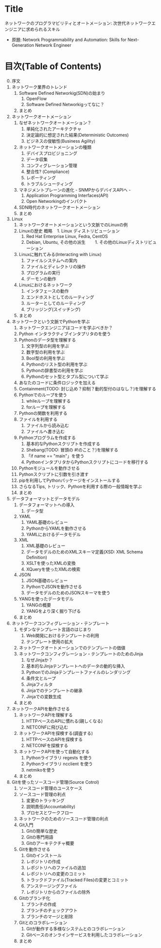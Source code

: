 # Title
ネットワークのプログラマビリティとオートメーション: 次世代ネットワークエンジニアに求められるスキル

- 原題: Network Programmability and Automation: Skills for Next-Generation Network Engineer



# 目次(Table of Contents)
0. 序文
1. ネットワーク業界のトレンド
   1. Software Defined Networkig(SDN)の始まり
      1. OpenFlow
      1. Software Defined Networkigってなに？
   1. まとめ
1. ネットワークオートメーション
   1. なぜネットワークオートメーション？
      1. 単純化されたアーキテクチャ
      1. 決定論的に想定された結果(Deterministic Outcomes)
      1. ビジネスの俊敏性(Business Agility)
    1. ネットワークオートメーションの種類
       1. デバイスプロビジョニング
       1. データ収集
       1. コンフィグレーション管理
       1. 整合性? (Compliance)
       1. レポーティング
       1. トラブルシューティング
    1. マネジメントプレーンの進化 - SNMPからデバイスAPIへ -
       1. Application Programming Interfaces(API)
       1. Open Networkingのインパクト
    1. SDN時代のネットワークオートメーション
    1. まとめ
1. Linux
    1. ネットワークオートメーションという文脈でのLinuxの例
    1. Linuxの歴史 概略
    1. Linux ディストリビューション
        1. Red Hat Enterprise Linux, Fedra, CentOS
        1. Debian, Ubuntu, その他の派生
        1. その他のLinuxディストリビューション
    1. Linuxに触れてみる(Interacting with Linux)
        1. ファイルシステムへの案内
        1. ファイルとディレクトリの操作
        1. プログラムの実行
        1. デーモンの動作
    1. Linuxにおけるネットワーク
        1. インタフェースの動作
        1. エンドホストとしてのルーティング
        1. ルーターとしてのルーティング
        1. ブリッジング(スイッチング)
    1. まとめ
1. ネットワークという文脈でPythonを学ぶ
    1. ネットワークエンジニアはコードを学ぶべきか？
    1. Python インタラクティブインタプリタのを使う
    1. Pythonのデータ型を理解する
        1. 文字列型の利用を学ぶ
        1. 数字型の利用を学ぶ
        1. Bool型の利用を学ぶ 
        1. Pythonのリスト型の利用を学ぶ
        1. Pythonの辞書型の利用を学ぶ
        1. Pythonのセット型とタプル型について学ぶ
    1. あなたのコードに条件ロジックを加える
    1. Containment(TODO: 封じ込め？抑制？動的型付のはなし？)を理解する
    1. Pythonでのループを使う
        1. whileループを理解する
        1. forループを理解する
    1. Pythonの関数を利用する
    1. ファイルを利用する
        1. ファイルから読み込む
        1. ファイルへ書き込む
    1. Pythonプログラムを作成する
        1. 基本的なPythonスクリプトを作成する
        1. Shebang(TODO: 冒頭の #!のこと？)を理解する
        1. 「if name == "main"」を使う
        1. PythonインタプリタからPythonスクリプトにコードを移行する
    1. Pythonモジュールを動作させる
    1. Pythonスクリプトに引数を引き渡す
    1. pipを利用してPythonパッケージをインストールする
    1. さらなるTips, トリック、Pythonを利用する際の一般情報を学ぶ
    1. まとめ
1. データフォーマットとデータモデル
    1. データフォーマットへの導入
        1. データ型
    1. YAML
        1. YAML基礎のレビュー
        1. PythonからYAMLを動作させる
        1. YAMLにおけるデータモデル
    1. XML
        1. XML基礎のレビュー
        1. データモデルのためのXMLスキーマ定義(XSD: XML Schema Definition)
        1. XSLTを使ったXMLの変換
        1. XQueryを使ったXMLの検索
    1. JSON
        1. JSON基礎のレビュー
        1. PythonでJSONを動作させる
        1. データモデルのためのJSONスキーマを使う
    1. YANGを使ったデータモデル
        1. YANGの概要
        1. YANGをより深く掘り下げる
    1. まとめ
1. ネットワークコンフィグレーション・テンプレート
    1. モダンなテンプレート言語のはじまり
        1. Web開発におけるテンプレートの利用
        1. テンプレート使用の拡大
    1. ネットワークオートメーションでのテンプレートの価値
    1. ネットワークコンフィグレーション・テンプレートのためのJinja
        1. なぜJinjaか？
        1. 基本的なJinjaテンプレートへのデータの動的な挿入
        1. PythonでのJinjaテンプレートファイルのレンダリング
        1. 条件文とループ
        1. Jinjaフィルタ
        1. Jinjaでのテンプレートの継承
        1. Jinjaでの変数生成
    1. まとめ
1. ネットワークAPIを動作させる
    1. ネットワークAPIを理解する
        1. HTTPベースのAPIに慣れる(親しくなる)
        1. NETCONFに飛び込む
    1. ネットワークAPIを探検する(調査する)
        1. HTTPベースのAPIを探検する
        1. NETCONFを探検する
    1. ネットワークAPIを使って自動化する
        1. Pythonライブラリ regests を使う
        1. Pythonライブラリ ncclient を使う
        1. netmikoを使う
    1. まとめ
1. Gitを使ったソースコード管理(Source Cotrol)
    1. ソースコード管理のユースケース
    1. ソースコード管理の利点
        1. 変更のトラッキング
        1. 説明責任(Accountability)
        1. プロセスとワークフロー
    1. ネットワークのためのソースコード管理の利点
    1. Git入門
        1. Gitの簡単な歴史
        1. Gitの専門用語
        1. Gitのアーキテクチャ概要
    1. Gitを動作させる
        1. Gitのインストール
        1. レポジトリの作成
        1. レポジトリへのファイルの追加
        1. レポジトリへの変更のコミット
        1. トラックドファイル(Tracked Files)の変更とコミット
        1. アンステージングファイル
        1. レポジトリからのファイルの除外
    1. Gitのブランチ化
        1. ブランチの作成
        1. ブランチのチェックアウト
        1. ブランチのマージと削除
    1. Gitとのコラボレーション
        1. Gitが動作する多様なシステムとのコラボレーション
        1. Gitベースのオンラインサービスを利用したコラボレーション
    1. まとめ